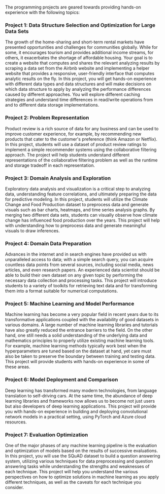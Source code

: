 The programming projects are geared towards providing hands-on experience with the following topics:


### Project 1: Data Structure Selection and Optimization for Large Data Sets

The growth of the home-sharing and short-term rental markets have presented opportunities and challenges for communities globally. While for some, it encourages tourism and provides additional income streams, for others, it exacerbates the shortage of affordable housing. Your goal is to create a website that computes and shares the relevant analyzing results by scraping a data set from the Airbnb website and implementing a helper website that provides a responsive, user-friendly interface that computes analytic results on the fly. In this project, you will get hands-on experience with different data types and data structures and will make decisions on which data structure to apply by analyzing the performance differences caused by different approaches. You will explore different caching strategies and understand time differences in read/write operations from and to different data storage implementations.

### Project 2: Problem Representation

Product review is a rich source of data for any business and can be used to improve customer experience, for example, by recommending new products that cater to the customer's preference (think Amazon or Netflix). In this project, students will use a dataset of product review ratings to implement a simple recommender systems using the collaborative filtering approach. The project will help students understand different representations of the collaborative filtering problem as well as the runtime and storage tradeoff in each representation.

### Project 3: Domain Analysis and Exploration

Exploratory data analysis and visualization is a critical step to analyzing data, understanding feature correlations, and ultimately preparing the data for predictive modeling. In this project, students will utilize the Climate Change and Food Production dataset to preprocess data and generate visuals such as bar charts, heatmaps, and time series analysis graphs. By merging two different data sets, students can visually observe how climate change has influenced food production over the years. This project will help with understanding how to preprocess data and generate meaningful visuals to draw inferences.

### Project 4: Domain Data Preparation 

Advances in the internet and in search engines have provided us with unparalleled access to data; with a simple search query, you can acquire countless data points from several sources, including social media, news articles, and even research papers. An experienced data scientist should be able to build their own dataset on any given topic by performing the necessary data collection and processing tasks. This project will introduce students to a variety of toolkits for retrieving text data and for transforming them into a format suitable for numerical computations.

### Project 5: Machine Learning and Model Performance

Machine learning has become a very popular field in recent years due to its transformative applications coupled with the availability of good datasets in various domains. A large number of machine learning libraries and tutorials have also greatly reduced the entrance barriers to the field. On the other hand, one still needs a solid understanding of the underlying data and mathematics principles to properly utilize existing machine learning tools. For example, machine learning methods typically work best when the hyperparameters are tuned based on the dataset at hand, yet care must also be taken to preserve the boundary between training and testing data. This project will provide students with hands-on experience in some of these areas.

### Project 6: Model Deployment and Comparison

Deep learning has transformed many modern technologies, from language translation to self-driving cars. At the same time, the abundance of deep learning libraries and frameworks now allows us to become not just users but also developers of deep learning applications. This project will provide you with hands-on experience in building and deploying convolutional network models in a practical setting, using PyTorch and Azure cloud resources.

### Project 7: Evaluation Optimization

One of the major phases of any machine learning pipeline is the evaluation and optimization of models based on the results of successive evaluations. In this project, you will use the SQuAD dataset to build a question answering system, utilizing various techniques for data preprocessing and question answering tasks while understanding the strengths and weaknesses of each technique. This project will help you understand the various perspectives on how to optimize solutions in machine learning as you apply different techniques, as well as the caveats for each technique you consider.
